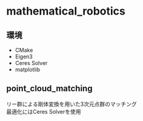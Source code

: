 # mathematical_robotics

## 環境
* CMake
* Eigen3
* Ceres Solver
* matplotlib

## point_cloud_matching
リー群による剛体変換を用いた3次元点群のマッチング  
最適化にはCeres Solverを使用
